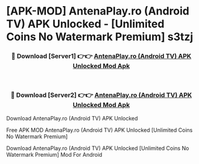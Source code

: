 # [APK-MOD] AntenaPlay.ro (Android TV) APK Unlocked - [Unlimited Coins No Watermark Premium] s3tzj



<div align="center">
<h3>🔴 Download [Server1] 👉👉 <a href="https://momento.my/?title=AntenaPlay.ro_(Android_TV)_APK_Unlocked">AntenaPlay.ro (Android TV) APK Unlocked Mod Apk</a></h3><br>

<h3>🔴 Download [Server2] 👉👉 <a href="https://momento.my/?title=AntenaPlay.ro_(Android_TV)_APK_Unlocked">AntenaPlay.ro (Android TV) APK Unlocked Mod Apk</a></h3>
</div>



Download AntenaPlay.ro (Android TV) APK Unlocked 

Free APK MOD AntenaPlay.ro (Android TV) APK Unlocked [Unlimited Coins No Watermark Premium]

Download AntenaPlay.ro (Android TV) APK Unlocked [Unlimited Coins No Watermark Premium] Mod For Android
